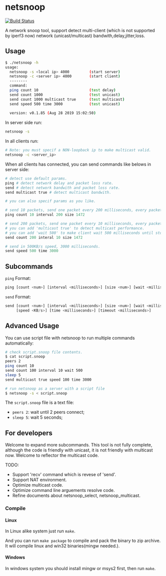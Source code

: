 
# netsnoop

[![Build Status](https://travis-ci.com/keyou/netsnoop.svg?token=wDoYyAQNx1yEgEQp2UUi&branch=master)](https://travis-ci.com/keyou/netsnoop)

A network snoop tool, support detect multi-client (which is not supported by iperf3 now) network (unicast/multicast) bandwith,delay,jitter,loss.

## Usage

```sh
$ ./netsnoop -h
usage:
  netsnoop -s <local ip> 4000         (start server)
  netsnoop -c <server ip> 4000        (start client)
  --------
  command:
  ping count 10                       (test delay)
  send count 1000                     (test unicast)
  send count 1000 multicast true      (test multicast)
  send speed 500 time 3000            (test unicast)
  
  version: v0.1.85 (Aug 28 2019 15:02:50)
```

In server side run:

```sh
netsnoop -s
```

In all clients run:

```sh
# Note: you must specif a NON-loopback ip to make multicast valid.
netsnoop -c <server_ip>
```

When all clients has connected, you can send commands like belows in server side:

```python
# detect use default params.
ping # detect network delay and packet loss rate.
send # detect network bandwith and packet loss rate.
send multicast true # detect multicast bandwith.

# you can also specif params as you like.

# send 10 packets, send one packet every 200 milliseconds, every packet contains 1472 bytes data.
ping count 10 interval 200 size 1472

# send 200 packets, send one packet every 10 milliseconds, every packet contains 1472 bytes data.
# you can add 'multicast true' to detect multicast performance.
# you can add 'wait 500' to make client wait 500 milliseconds until stop receive data.
send count 200 interal 10 size 1472

# send in 500KB/s speed, 3000 milliseconds.
send speed 500 time 3000
```

## Subcommands

`ping` Format:

```python
ping [count <num>] [interval <milliseconds>] [size <num>] [wait <milliseconds>]
```

`send` Format:

```python
send [count <num>] [interval <milliseconds>] [size <num>] [wait <milliseconds>] \
     [speed <KB/s>] [time <milliseconds>] [timeout <milliseconds>]
```

## Advanced Usage

You can use script file with netsnoop to run multiple commands automatically:

```sh
# check script.snoop file contents.
$ cat script.snoop
peers 2
ping count 10
send count 100 interval 10 wait 500
sleep 5
send multicast true speed 100 time 3000

# run netsnoop as a server with a script file
$ netsnoop -s < script.snoop
```

The `script.snoop` file is a text file:

- `peers 2`: wait until 2 peers connect;
- `sleep 5`: wait 5 seconds;

## For developers

Welcome to expand more subcommands. This tool is not fully complete, although the code is friendly with unicast, it is not friendly with multicast now. Welcome to reflector the multicast code.

TODO:

- Support 'recv' command which is revese of 'send'.
- Support NAT environment.
- Optimize multicast code.
- Optimize command line arguements resolve code.
- Refine documents about netsnoop_select, netsnoop_multicast.

### Compile

#### Linux

In Linux alike system just run `make`.

And you can run `make package` to compile and pack the binary to zip archive.
It will compile linux and win32 binaries(mingw needed.).

#### Windows

In windows system you should install mingw or msys2 first, then run `make`.
